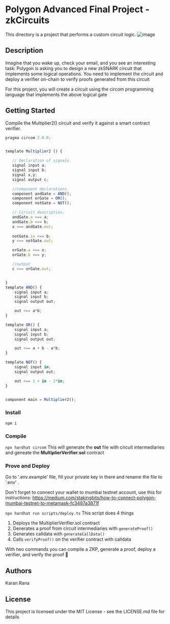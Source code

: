 # Polygon Advanced Final Project - zkCircuits

This directory is a project that performs a custom circuit logic.
![image](https://github.com/BuilderPrid/zardkat/assets/106882895/0a5716bf-b86b-41fc-a278-f1f035034c7f)

## Description
Imagine that you wake up, check your email, and you see an interesting task: Polygon is asking you to design a new zkSNARK circuit that implements some logical operations. You need to implement the circuit and deploy a verifier on-chain to verify proofs generated from this circuit

For this project, you will create a circuit using the circom programming language that implements the above logical gate

## Getting Started
Compile the Multiplier2() circuit and verify it against a smart contract verifier.
```javascript
pragma circom 2.0.0;


template Multiplier2 () {  

   // Declaration of signals.  
   signal input a;  
   signal input b;
   signal x,y;  
   signal output c;  

   //component declarations
   component andGate = AND();
   component orGate = OR();
   component notGate = NOT();

   // Circuit description.
   andGate.a <== a;
   andGate.b <== b;
   x <== andGate.out;
   
   notGate.in <== b;
   y <== notGate.out;

   orGate.a <== x;
   orGate.b <== y;

   //output
   c <== orGate.out;


}
template AND() {
    signal input a;
    signal input b;
    signal output out;

    out <== a*b;
}

template OR() {
    signal input a;
    signal input b;
    signal output out;

    out <== a + b - a*b;
}

template NOT() {
    signal input in;
    signal output out;

    out <== 1 + in - 2*in;
}


component main = Multiplier2();

```

### Install
`npm i`

### Compile
`npx hardhat circom` 
This will generate the **out** file with circuit intermediaries and geneate the **MultiplierVerifier.sol** contract

### Prove and Deploy
Go to '.env.example' file, fill your private key in there and rename the file to '.env' .

Don't forget to connect your wallet to mumbai testnet account,  use this for instructions: https://medium.com/stakingbits/how-to-connect-polygon-mumbai-testnet-to-metamask-fc3487a3871f

`npx hardhat run scripts/deploy.ts`
This script does 4 things  
1. Deploys the MultiplierVerifier.sol contract
2. Generates a proof from circuit intermediaries with `generateProof()`
3. Generates calldata with `generateCallData()`
4. Calls `verifyProof()` on the verifier contract with calldata

With two commands you can compile a ZKP, generate a proof, deploy a verifier, and verify the proof 🎉

## Authors

Karan Rana

## License

This project is licensed under the MIT License - see the LICENSE.md file for details
